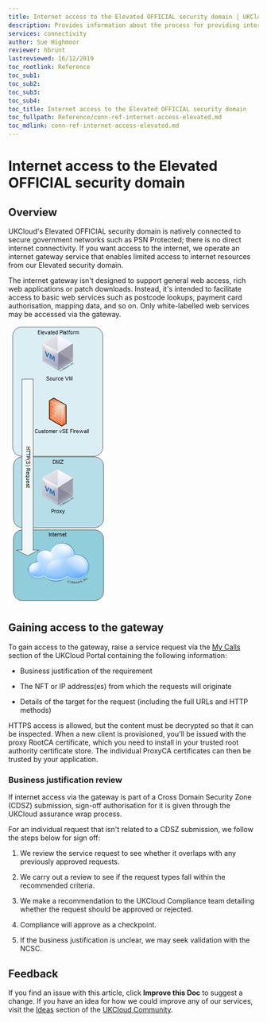 ```yaml
---
title: Internet access to the Elevated OFFICIAL security domain | UKCloud Ltd
description: Provides information about the process for providing internet access to the UKCloud Elevated OFFICIAL security domain
services: connectivity
author: Sue Highmoor
reviewer: hbrunt
lastreviewed: 16/12/2019
toc_rootlink: Reference
toc_sub1: 
toc_sub2:
toc_sub3:
toc_sub4:
toc_title: Internet access to the Elevated OFFICIAL security domain
toc_fullpath: Reference/conn-ref-internet-access-elevated.md
toc_mdlink: conn-ref-internet-access-elevated.md
---
```


# Internet access to the Elevated OFFICIAL security domain

## Overview

UKCloud's Elevated OFFICIAL security domain is natively connected to secure government networks such as PSN Protected; there is no direct internet connectivity. If you want access to the internet, we operate an internet gateway service that enables limited access to internet resources from our Elevated security domain.

The internet gateway isn't designed to support general web access, rich web applications or patch downloads. Instead, it's intended to facilitate access to basic web services such as postcode lookups, payment card authorisation, mapping data, and so on. Only white-labelled web services may be accessed via the gateway.

![Data flow from the Elevated Platform to the Internet](images/data-flow.png)

## Gaining access to the gateway

To gain access to the gateway, raise a service request via the [My Calls](https://portal.skyscapecloud.com/support/ivanti) section of the UKCloud Portal containing the following information:

- Business justification of the requirement

- The NFT or IP address(es) from which the requests will originate

- Details of the target for the request (including the full URLs and HTTP methods)

HTTPS access is allowed, but the content must be decrypted so that it can be inspected. When a new client is provisioned, you'll be issued with the proxy RootCA certificate, which you need to install in your trusted root authority certificate store. The individual ProxyCA certificates can then be trusted by your application.

### Business justification review

If internet access via the gateway is part of a Cross Domain Security Zone (CDSZ) submission, sign-off authorisation for it is given through the UKCloud assurance wrap process.

For an individual request that isn't related to a CDSZ submission, we follow the steps below for sign off:

1. We review the service request to see whether it overlaps with any previously approved requests.

2. We carry out a review to see if the request types fall within the recommended criteria.

3. We make a recommendation to the UKCloud Compliance team detailing whether the request should be approved or rejected.

4. Compliance will approve as a checkpoint.

5. If the business justification is unclear, we may seek validation with the NCSC.

## Feedback

If you find an issue with this article, click **Improve this Doc** to suggest a change. If you have an idea for how we could improve any of our services, visit the [Ideas](https://community.ukcloud.com/ideas) section of the [UKCloud Community](https://community.ukcloud.com).
